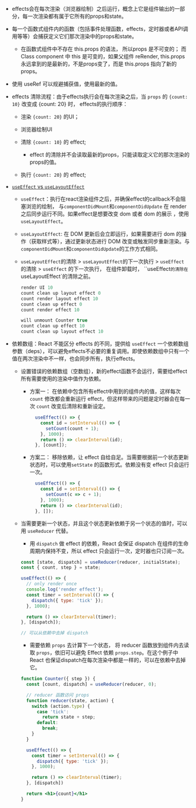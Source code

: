 - effects会在每次渲染（浏览器绘制）之后运行，概念上它是组件输出的一部分，每一次渲染都有属于它所有的props和state。

- 每一个函数式组件内的函数（包括事件处理函数，effects，定时器或者API调用等等）会捕获定义它们那次渲染中的props和state。

  - 在函数式组件中不存在 this.props 的语法， 所以props 是不可变的； 而 Class component 中 this 是可变的，如果父组件 reRender, this.props 永远拿到的是最新的，不是props变了，而是 this.props 指向了新的props。

- 使用 useRef 可以规避捕获值，使用最新的值。

- effects 清除流程：由于effects执行会在每次渲染之后，当 `props` 的 `{count: 10}` 改变成 {count: 20} 时， effects的执行顺序：
  - 渲染 `{count: 20}` 的UI；

  - 浏览器绘制UI

  - 清除 `{count: 10}` 的 effect;

    - effect 的清除并不会读取最新的props，只能读取定义它的那次渲染的props的值。

  - 执行 `{count: 20}` 的 effect;

- [`useEffect` vs `useLayoutEffect`](https://kentcdodds.com/blog/useeffect-vs-uselayouteffect)

  - `useEffect`：执行在react渲染组件之后，并确保effect的callback不会阻塞浏览的绘制，
与`componentDidMount`和`componentDidUpdate` 在 render之后同步运行不同。如果effect是想要改变 dom 或者 dom 的展示 ，使用 `useLayoutEffect`。

  - `useLayoutEffect`: 在 DOM 更新后会立即运行，如果需要进行 dom 的操作（获取样式等），通过更新状态进行 DOM 改变或触发同步重新渲染。与`componentDidMount`和`componentDidUpdate`的工作方式相同。

  - `useLayoutEffect`的清除 > `useLayoutEffect`的下一次执行 > `useEffect` 的清除 > `useEffect` 的下一次执行， 在组件卸载时， ``useEffect`的清除在`useLayoutEffect`的清除之前。

    ```jsx
    render UI 10
    count clean up layout effect 0
    count render layout effect 10
    count clean up effect 0
    count render effect 10

    will unmount Counter true
    count clean up effect 10
    count clean up layout effect 10
    ```
- 依赖数组：React 不能区分 effects 的不同，提供给 `useEffect` 一个依赖数组参数（deps），可以避免effects不必要的重复调用。即使依赖数组中只有一个值在两次渲染中不一样，也会同步所有，执行effects。

  - 设置错误的依赖数组（空数组），新的effect函数不会运行，需要给effect所有需要使用的渲染中值作为依赖。

    - 方案一： 在依赖中包含所有effect中用到的组件内的值，这样每次 `count` 修改都会重新运行 effect，但这样带来的问题是定时器会在每一次 `count` 改变后清除和重新设定。

      ```jsx
        useEffect(() => {
          const id = setInterval(() => {
            setCount(count + 1);
          }, 1000);
          return () => clearInterval(id);
        }, [count]);
      ```
    - 方案二： 移除依赖，让 effect 自给自足。当需要根据前一个状态更新状态时，可以使用`setState` 的函数形式。依赖没有变 effect 只会运行一次。

      ```jsx
        useEffect(() => {
          const id = setInterval(() => {
            setCount(c => c + 1);
          }, 1000);
          return () => clearInterval(id);
        }, []);
      ```
  - 当需要更新一个状态，并且这个状态更新依赖于另一个状态的值时，可以用 `useReducer` 代替。

    - 用 `dispatch` 做 effect 的依赖，React 会保证 dispatch 在组件的生命周期内保持不变，所以 effect 只会运行一次，定时器也只订阅一次。

    ```jsx
    const [state, dispatch] = useReducer(reducer, initialState);
    const { count, step } = state;

    useEffect(() => {
      // only render once
      console.log('render effect');
      const timer = setInterval(() => {
        dispatch({ type: 'tick' });
      }, 1000);

      return () => clearInterval(timer);
    }, [dispatch]);

    // 可以从依赖中去掉 dispatch
    ```

    - 需要依赖 `props` 去计算下一个状态， 将 reducer 函数放到组件内去读取 `props`，依旧可以避免 Effect 依赖 `props.step`。在这个例子中 React 也保证dispatch在每次渲染中都是一样的，可以在依赖中去掉它。

    ```jsx
    function Counter({ step }) {
      const [count, dispatch] = useReducer(reducer, 0);

      // reducer 函数访问 props
      function reducer(state, action) {
        switch (action.type) {
          case 'tick':
            return state + step;
          default:
            break;
        }
      }

      useEffect(() => {
        const timer = setInterval(() => {
          dispatch({ type: 'tick' });
        }, 1000);

        return () => clearInterval(timer);
      }, [dispatch])

      return <h1>{count}</h1>
    }
    ```